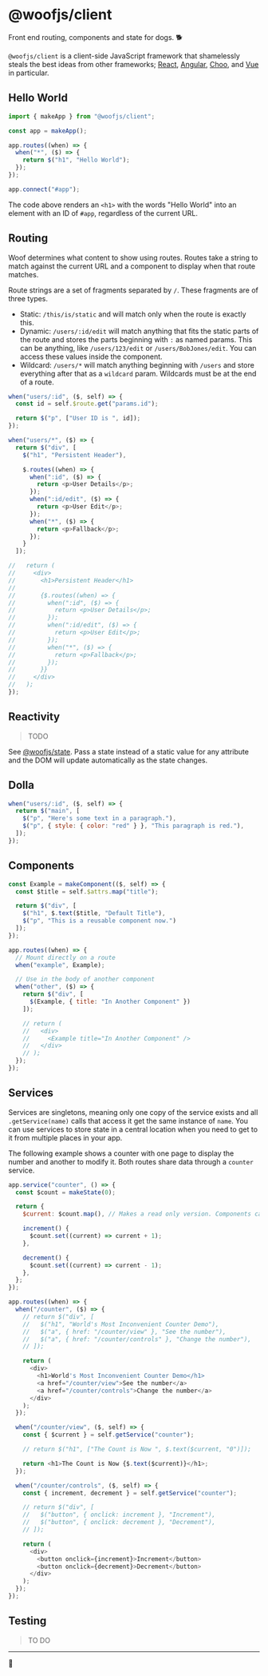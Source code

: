 # @woofjs/client

Front end routing, components and state for dogs. 🐕

`@woofjs/client` is a client-side JavaScript framework that shamelessly steals the best ideas from other frameworks; [React](https://reactjs.org/docs/introducing-jsx.html), [Angular](https://angular.io/guide/architecture-services), [Choo](https://github.com/choojs/choo#routing), and [Vue](https://vuejs.org/v2/guide/class-and-style.html) in particular.

## Hello World

```js
import { makeApp } from "@woofjs/client";

const app = makeApp();

app.routes((when) => {
  when("*", ($) => {
    return $("h1", "Hello World");
  });
});

app.connect("#app");
```

The code above renders an `<h1>` with the words "Hello World" into an element with an ID of `#app`, regardless of the current URL.

## Routing

Woof determines what content to show using routes. Routes take a string to match against the current URL and a component to display when that route matches.

Route strings are a set of fragments separated by `/`. These fragments are of three types.

- Static: `/this/is/static` and will match only when the route is exactly this.
- Dynamic: `/users/:id/edit` will match anything that fits the static parts of the route and stores the parts beginning with `:` as named params. This can be anything, like `/users/123/edit` or `/users/BobJones/edit`. You can access these values inside the component.
- Wildcard: `/users/*` will match anything beginning with `/users` and store everything after that as a `wildcard` param. Wildcards must be at the end of a route.

```js
when("users/:id", ($, self) => {
  const id = self.$route.get("params.id");

  return $("p", ["User ID is ", id]);
});
```

```js
when("users/*", ($) => {
  return $("div", [
    $("h1", "Persistent Header"),

    $.routes((when) => {
      when(":id", ($) => {
        return <p>User Details</p>;
      });
      when(":id/edit", ($) => {
        return <p>User Edit</p>;
      });
      when("*", ($) => {
        return <p>Fallback</p>;
      });
    }
  ]);

//   return (
//     <div>
//       <h1>Persistent Header</h1>
//
//       {$.routes((when) => {
//         when(":id", ($) => {
//           return <p>User Details</p>;
//         });
//         when(":id/edit", ($) => {
//           return <p>User Edit</p>;
//         });
//         when("*", ($) => {
//           return <p>Fallback</p>;
//         });
//       }}
//     </div>
//   );
});
```

## Reactivity

> TODO

See [@woofjs/state](https://github.com/woofjs/state). Pass a state instead of a static value for any attribute and the DOM will update automatically as the state changes.

## Dolla

```js
when("users/:id", ($, self) => {
  return $("main", [
    $("p", "Here's some text in a paragraph."),
    $("p", { style: { color: "red" } }, "This paragraph is red."),
  ]);
});
```

## Components

```js
const Example = makeComponent(($, self) => {
  const $title = self.$attrs.map("title");

  return $("div", [
    $("h1", $.text($title, "Default Title"),
    $("p", "This is a reusable component now.")
  ]);
});

app.routes((when) => {
  // Mount directly on a route
  when("example", Example);

  // Use in the body of another component
  when("other", ($) => {
    return $("div", [
      $(Example, { title: "In Another Component" })
    ]);

    // return (
    //   <div>
    //     <Example title="In Another Component" />
    //   </div>
    // );
  });
});
```

## Services

Services are singletons, meaning only one copy of the service exists and all `.getService(name)` calls that access it get the same instance of `name`. You can use services to store state in a central location when you need to get to it from multiple places in your app.

The following example shows a counter with one page to display the number and another to modify it. Both routes share data through a `counter` service.

```js
app.service("counter", () => {
  const $count = makeState(0);

  return {
    $current: $count.map(), // Makes a read only version. Components can only change this through the methods.

    increment() {
      $count.set((current) => current + 1);
    },

    decrement() {
      $count.set((current) => current - 1);
    },
  };
});

app.routes((when) => {
  when("/counter", ($) => {
    // return $("div", [
    //   $("h1", "World's Most Inconvenient Counter Demo"),
    //   $("a", { href: "/counter/view" }, "See the number"),
    //   $("a", { href: "/counter/controls" }, "Change the number"),
    // ]);

    return (
      <div>
        <h1>World's Most Inconvenient Counter Demo</h1>
        <a href="/counter/view">See the number</a>
        <a href="/counter/controls">Change the number</a>
      </div>
    );
  });

  when("/counter/view", ($, self) => {
    const { $current } = self.getService("counter");

    // return $("h1", ["The Count is Now ", $.text($current, "0")]);

    return <h1>The Count is Now {$.text($current)}</h1>;
  });

  when("/counter/controls", ($, self) => {
    const { increment, decrement } = self.getService("counter");

    // return $("div", [
    //   $("button", { onclick: increment }, "Increment"),
    //   $("button", { onclick: decrement }, "Decrement"),
    // ]);

    return (
      <div>
        <button onclick={increment}>Increment</button>
        <button onclick={decrement}>Decrement</button>
      </div>
    );
  });
});
```

## Testing

> TO DO

---

🦆
